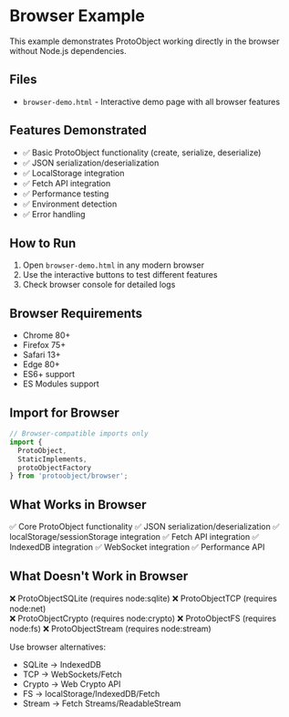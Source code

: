 # Browser Example

This example demonstrates ProtoObject working directly in the browser without Node.js dependencies.

## Files

- `browser-demo.html` - Interactive demo page with all browser features

## Features Demonstrated

- ✅ Basic ProtoObject functionality (create, serialize, deserialize)
- ✅ JSON serialization/deserialization
- ✅ LocalStorage integration
- ✅ Fetch API integration  
- ✅ Performance testing
- ✅ Environment detection
- ✅ Error handling

## How to Run

1. Open `browser-demo.html` in any modern browser
2. Use the interactive buttons to test different features
3. Check browser console for detailed logs

## Browser Requirements

- Chrome 80+
- Firefox 75+
- Safari 13+
- Edge 80+
- ES6+ support
- ES Modules support

## Import for Browser

```javascript
// Browser-compatible imports only
import { 
  ProtoObject, 
  StaticImplements,
  protoObjectFactory 
} from 'protoobject/browser';
```

## What Works in Browser

✅ Core ProtoObject functionality
✅ JSON serialization/deserialization
✅ localStorage/sessionStorage integration
✅ Fetch API integration
✅ IndexedDB integration
✅ WebSocket integration
✅ Performance API

## What Doesn't Work in Browser

❌ ProtoObjectSQLite (requires node:sqlite)
❌ ProtoObjectTCP (requires node:net)  
❌ ProtoObjectCrypto (requires node:crypto)
❌ ProtoObjectFS (requires node:fs)
❌ ProtoObjectStream (requires node:stream)

Use browser alternatives:

- SQLite → IndexedDB
- TCP → WebSockets/Fetch
- Crypto → Web Crypto API
- FS → localStorage/IndexedDB/Fetch
- Stream → Fetch Streams/ReadableStream
